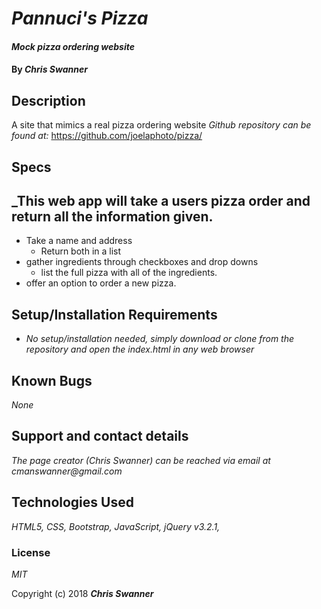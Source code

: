 # _Pannuci's Pizza_

#### _Mock pizza ordering website_

#### By _Chris Swanner_

## Description

A site that mimics a real pizza ordering website
_Github repository can be found at:_ https://github.com/joelaphoto/pizza/

## Specs
_This web app will take a users pizza order and return all the information given.
---
* Take a name and address
    * Return both in a list
* gather ingredients through checkboxes and drop downs
    * list the full pizza with all of the ingredients.
* offer an option to order a new pizza.
 

## Setup/Installation Requirements

* _No setup/installation needed, simply download or clone from the repository and open the index.html in any web browser_

## Known Bugs

_None_

## Support and contact details

_The page creator (Chris Swanner) can be reached via email at cmanswanner@gmail.com_

## Technologies Used

_HTML5, CSS, Bootstrap, JavaScript, jQuery v3.2.1,_

### License

*MIT*

Copyright (c) 2018 **_Chris Swanner_**
